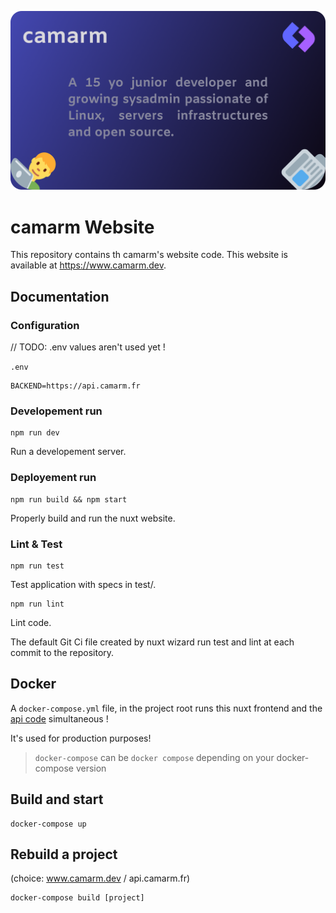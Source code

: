 <p align="center">
  <img src=".github/header.png" title="Banner" alt="Banner of camarm website">
</p>

# camarm Website
This repository contains th camarm's website code.
This website is available at https://www.camarm.dev.

## Documentation

### Configuration
// TODO:  .env values aren't used yet ! 

`.env`
```dotenv
BACKEND=https://api.camarm.fr
```

### Developement run
```shell
npm run dev
```
Run a developement server.

### Deployement run
```shell
npm run build && npm start
```
Properly build and run the nuxt website.

### Lint & Test
```shell
npm run test
```
Test application with specs in test/.

```shell
npm run lint
```
Lint code.

The default Git Ci file created by nuxt wizard run test and lint at each commit to the repository.


## Docker
A `docker-compose.yml` file, in the project root runs this nuxt frontend and the [api code](https://github.com/camarm-dev/api.camarm.fr) simultaneous !

It's used for production purposes!

> `docker-compose` can be `docker compose` depending on your docker-compose version

## Build and start
```shell
docker-compose up
```

## Rebuild a project
(choice: www.camarm.dev / api.camarm.fr)
```shell
docker-compose build [project]
```
